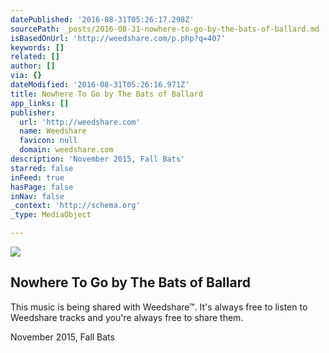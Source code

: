 ```yaml
---
datePublished: '2016-08-31T05:26:17.298Z'
sourcePath: _posts/2016-08-31-nowhere-to-go-by-the-bats-of-ballard.md
isBasedOnUrl: 'http://weedshare.com/p.php?q=407'
keywords: []
related: []
author: []
via: {}
dateModified: '2016-08-31T05:26:16.971Z'
title: Nowhere To Go by The Bats of Ballard
app_links: []
publisher:
  url: 'http://weedshare.com'
  name: Weedshare
  favicon: null
  domain: weedshare.com
description: 'November 2015, Fall Bats'
starred: false
inFeed: true
hasPage: false
inNav: false
_context: 'http://schema.org'
_type: MediaObject

---
```

<article style=""><img src="https://imgflo.herokuapp.com/graph/2b2431f8e7ba7b0/5cd9f893e622e81cfc1f616844e2b02a/noop.png?input=http%3A%2F%2Fweedshare.com%2Fuploads%2F5%2Fcover-nowheretogo.png" /><h1>Nowhere To Go by The Bats of Ballard</h1><p>This music is being shared with Weedshare™. It's always free to listen to Weedshare tracks and you're always free to share them.</p></article>

November 2015, Fall Bats